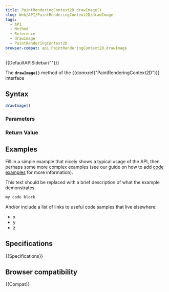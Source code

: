 ```yaml
---
title: PaintRenderingContext2D.drawImage()
slug: Web/API/PaintRenderingContext2D/drawImage
tags:
  - API
  - Method
  - Reference
  - drawImage
  - PaintRenderingContext2D
browser-compat: api.PaintRenderingContext2D.drawImage
---
```

{{DefaultAPISidebar("")}}

The **`drawImage()`** method of the {{domxref("PaintRenderingContext2D")}} interface 

## Syntax

```js
drawImage()
```

### Parameters



### Return Value



## Examples

Fill in a simple example that nicely shows a typical usage of the API, then perhaps some more complex examples (see our guide on how to add [code examples](/en-US/docs/MDN/Contribute/Structures/Code_examples) for more information).

This text should be replaced with a brief description of what the example demonstrates.

```js
my code block
```

And/or include a list of links to useful code samples that live elsewhere:

*   x
*   y
*   z

## Specifications

{{Specifications}}

## Browser compatibility

{{Compat}}

